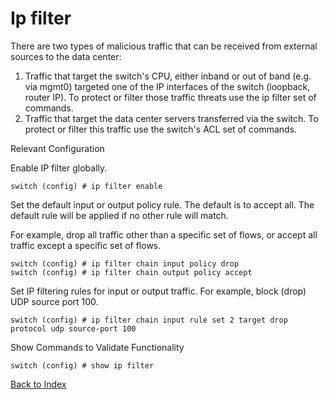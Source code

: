 # Ip filter

There are two types of malicious traffic that can be received from external sources to the data center:

1. Traffic that target the switch's CPU, either inband or out of band (e.g. via mgmt0) targeted one of the IP interfaces of the switch (loopback, router IP). To protect or filter those traffic threats use the ip filter set of commands.
2. Traffic that target the data center servers transferred via the switch. To protect or filter this traffic use the switch's ACL set of commands.

Relevant Configuration

Enable IP filter globally.

```
switch (config) # ip filter enable
```

Set the default input or output policy rule. The default is to accept all. The default rule will be applied if no other rule will match.

For example, drop all traffic other than a specific set of flows, or accept all traffic except a specific set of flows.

```
switch (config) # ip filter chain input policy drop
switch (config) # ip filter chain output policy accept
```

Set IP filtering rules for input or output traffic. For example, block (drop) UDP source port 100.

```
switch (config) # ip filter chain input rule set 2 target drop protocol udp source-port 100
```

Show Commands to Validate Functionality

```
switch (config) # show ip filter
```

[Back to Index](../index.md)
